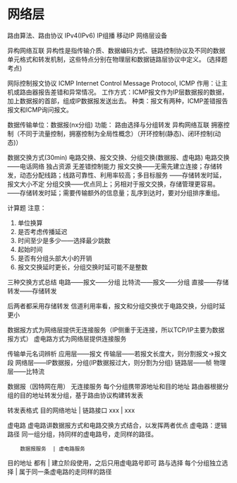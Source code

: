 网络层
===

路由算法、路由协议
IPv4(IPv6)
IP组播
移动IP
网络层设备

异构网络互联
异构性是指传输介质、数据编码方式、链路控制协议及不同的数据单元格式和转发机制，这些特点分别在物理层和数据链路层协议中定义。
(选择题考点)

网际控制报文协议 ICMP
Internet Control Message Protocol, ICMP
作用：让主机或路由器报告差错和异常情况。
工作方式：ICMP报文作为IP层数据报的数据，加上数据报的首部，组成IP数据报发送出去。
种类：报文有两种，ICMP差错报告报文和ICMP询问报文。

数据传输单位：数据报(nx分组)
功能：
路由选择与分组转发
异构网络互联
拥塞控制（不同于流量控制，拥塞控制为全局性概念）（开环控制(静态)、闭环控制(动态)）

数据交换方式(30min)
电路交换、报文交换、分组交换(数据报、虚电路)
电路交换——电话网络 独占资源 无差错控制能力 
报文交换——无需先建立连接；存储转发，动态分配线路；线路可靠性、利用率较高；多目标服务
——存储转发时延，报文大小不定
分组交换——优点同上；另相对于报文交换，存储管理更容易。
——存储转发时延；需要传输额外的信息量；乱序到达时，要对分组排序重组。

计算题
注意：
1. 单位换算
2. 是否考虑传播延迟
3. 时间至少是多少——选择最少跳数
4. 起始时间
5. 是否有分组头部大小的开销
6. 报文交换延时更长，分组交换时延可能不是整数

三种交换方式总结
电路——报文——分组
比特流——报文——分组
直接——存储转发——存储转发

后两者都采用存储转发
信道利用率看，报文和分组交换优于电路交换，分组时延更小

数据报方式为网络层提供无连接服务（IP侧重于无连接，所以TCP/IP主要为数据报方式）
虚电路方式为网络层提供连接服务

传输单元名词辨析
应用层——报文
传输层——若报文长度大，则分割报文->报文段
网络层——IP数据报，分组(IP数据报过大，则分割为分组)
链路层——帧
物理层——比特流

数据报（因特网在用）
无连接服务
每个分组携带源地址和目的地址
路由器根据分组的目的地址转发分组，基于路由协议构建转发表

转发表格式
目的网络地址 | 链路接口
xxx | xxx

虚电路
虚电路讲数据报方式和电路交换方式结合，以发挥两者优点
虚电路：逻辑路径
同一组分组，持同样的虚电路号，走同样的路径。

		数据报服务  | 虚电路服务
目的地址 都有 		| 建立阶段使用，之后只用虚电路号即可
路与选择 每个分组独立选择 | 属于同一条虚电路的走同样的路径
















